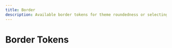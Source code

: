 ```yaml
---
title: Border
description: Available border tokens for theme roundedness or selecting border colors for light and dark modes.
---
```


# Border Tokens